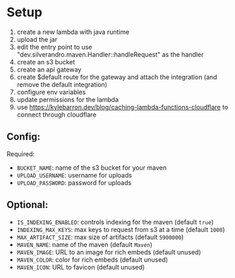 # Setup

1) create a new lambda with java runtime
2) upload the jar
3) edit the entry point to use "dev.silverandro.maven.Handler::handleRequest" as the handler
4) create an s3 bucket
5) create an api gateway
6) create $default route for the gateway and attach the integration (and remove the default integration)
7) configure env variables
8) update permissions for the lambda
9) use https://kylebarron.dev/blog/caching-lambda-functions-cloudflare to connect through cloudflare

## Config:

Required:
- `BUCKET_NAME`: name of the s3 bucket for your maven
- `UPLOAD_USERNAME`: username for uploads
- `UPLOAD_PASSWORD`: password for uploads

## Optional:
- `IS_INDEXING_ENABLED`: controls indexing for the maven (default `true`)
- `INDEXING_MAX_KEYS`: max keys to request from s3 at a time (default `1000`)
- `MAX_ARTIFACT_SIZE`: max size of artifacts (default `5900000`)
- `MAVEN_NAME`: name of the maven (default `Maven`)
- `MAVEN_IMAGE`: URL to an image for rich embeds (default unused)
- `MAVEN_COLOR`: color for rich embeds (default unused)
- `MAVEN_ICON`: URL to favicon (default unused)